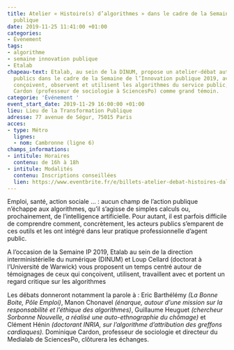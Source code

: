 ```yaml
---
title: Atelier « Histoire(s) d’algorithmes » dans le cadre de la Semaine de l’Innovation
  publique
date: 2019-11-25 11:41:00 +01:00
categories:
- Évènement
tags:
- algorithme
- semaine innovation publique
- Etalab
chapeau-text: Etalab, au sein de la DINUM, propose un atelier-débat autour des algorithmes
  publics dans le cadre de la Semaine de l’Innovation publique 2019, avec ceux qui
  conçoivent, observent et utilisent les algorithmes du service public, avec Dominique
  Cardon (professeur de sociologie à SciencesPo) comme grand témoin.
categorie: 'Événement '
event_start_date: 2019-11-29 16:00:00 +01:00
lieu: Lieu de la Transformation Publique
adresse: 77 avenue de Ségur, 75015 Paris
acces:
- type: Métro
  lignes:
  - nom: Cambronne (ligne 6)
champs_informations:
- intitule: Horaires
  contenu: de 16h à 18h
- intitule: Modalités
  contenu: Inscriptions conseillées
  lien: https://www.eventbrite.fr/e/billets-atelier-debat-histoires-dalgorithmes-publics-82962574293
---
```


Emploi, santé, action sociale … : aucun champ de l’action publique n’échappe aux algorithmes, qu’il s’agisse de simples calculs ou, prochainement, de l’intelligence artificielle. Pour autant, il est parfois difficile de comprendre comment, concrètement, les acteurs publics s’emparent de ces outils et les ont intégré dans leur pratique professionnelle d’agent public. <br>

A l’occasion de la Semaine IP 2019, Etalab au sein de la direction interministérielle du numérique (DINUM) et Loup Cellard (doctorat à l’Université de Warwick) vous proposent un temps centré autour de témoignages de ceux qui conçoivent, utilisent, travaillent avec et portent un regard critique sur les algorithmes

Les débats donneront notamment la parole à : Eric Barthélémy *(La Bonne Boite, Pôle Emploi)*, Manon Chonavel *(énarque, autour d’une mission sur la responsabilité et l’éthique des algorithmes)*, Guillaume Heuguet *(chercheur Sorbonne Nouvelle, a réalisé une auto-ethnographie du chômage)* et Clément Hénin *(doctorant INRIA, sur l’algorithme d’attribution des greffons cardiaques).* Dominique Cardon, professeur de sociologie et directeur du Medialab de SciencesPo, clôturera les échanges. 

